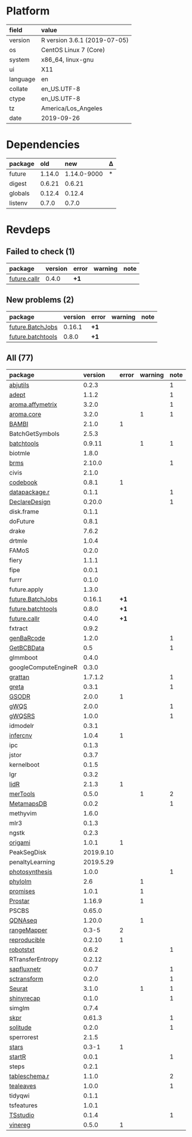 # Platform

|field    |value                        |
|:--------|:----------------------------|
|version  |R version 3.6.1 (2019-07-05) |
|os       |CentOS Linux 7 (Core)        |
|system   |x86_64, linux-gnu            |
|ui       |X11                          |
|language |en                           |
|collate  |en_US.UTF-8                  |
|ctype    |en_US.UTF-8                  |
|tz       |America/Los_Angeles          |
|date     |2019-09-26                   |

# Dependencies

|package |old    |new         |Δ  |
|:-------|:------|:-----------|:--|
|future  |1.14.0 |1.14.0-9000 |*  |
|digest  |0.6.21 |0.6.21      |   |
|globals |0.12.4 |0.12.4      |   |
|listenv |0.7.0  |0.7.0       |   |

# Revdeps

## Failed to check (1)

|package                                 |version |error  |warning |note |
|:---------------------------------------|:-------|:------|:-------|:----|
|[future.callr](failures.md#futurecallr) |0.4.0   |__+1__ |        |     |

## New problems (2)

|package                                           |version |error  |warning |note |
|:-------------------------------------------------|:-------|:------|:-------|:----|
|[future.BatchJobs](problems.md#futurebatchjobs)   |0.16.1  |__+1__ |        |     |
|[future.batchtools](problems.md#futurebatchtools) |0.8.0   |__+1__ |        |     |

## All (77)

|package                                           |version   |error  |warning |note |
|:-------------------------------------------------|:---------|:------|:-------|:----|
|[abjutils](problems.md#abjutils)                  |0.2.3     |       |        |1    |
|[adept](problems.md#adept)                        |1.1.2     |       |        |1    |
|[aroma.affymetrix](problems.md#aromaaffymetrix)   |3.2.0     |       |        |1    |
|[aroma.core](problems.md#aromacore)               |3.2.0     |       |1       |1    |
|[BAMBI](problems.md#bambi)                        |2.1.0     |1      |        |     |
|BatchGetSymbols                                   |2.5.3     |       |        |     |
|[batchtools](problems.md#batchtools)              |0.9.11    |       |1       |1    |
|biotmle                                           |1.8.0     |       |        |     |
|[brms](problems.md#brms)                          |2.10.0    |       |        |1    |
|civis                                             |2.1.0     |       |        |     |
|[codebook](problems.md#codebook)                  |0.8.1     |1      |        |     |
|[datapackage.r](problems.md#datapackager)         |0.1.1     |       |        |1    |
|[DeclareDesign](problems.md#declaredesign)        |0.20.0    |       |        |1    |
|disk.frame                                        |0.1.1     |       |        |     |
|doFuture                                          |0.8.1     |       |        |     |
|drake                                             |7.6.2     |       |        |     |
|drtmle                                            |1.0.4     |       |        |     |
|FAMoS                                             |0.2.0     |       |        |     |
|fiery                                             |1.1.1     |       |        |     |
|fipe                                              |0.0.1     |       |        |     |
|furrr                                             |0.1.0     |       |        |     |
|future.apply                                      |1.3.0     |       |        |     |
|[future.BatchJobs](problems.md#futurebatchjobs)   |0.16.1    |__+1__ |        |     |
|[future.batchtools](problems.md#futurebatchtools) |0.8.0     |__+1__ |        |     |
|[future.callr](failures.md#futurecallr)           |0.4.0     |__+1__ |        |     |
|fxtract                                           |0.9.2     |       |        |     |
|[genBaRcode](problems.md#genbarcode)              |1.2.0     |       |        |1    |
|[GetBCBData](problems.md#getbcbdata)              |0.5       |       |        |1    |
|glmmboot                                          |0.4.0     |       |        |     |
|googleComputeEngineR                              |0.3.0     |       |        |     |
|[grattan](problems.md#grattan)                    |1.7.1.2   |       |        |1    |
|[greta](problems.md#greta)                        |0.3.1     |       |        |1    |
|[GSODR](problems.md#gsodr)                        |2.0.0     |1      |        |     |
|[gWQS](problems.md#gwqs)                          |2.0.0     |       |        |1    |
|[gWQSRS](problems.md#gwqsrs)                      |1.0.0     |       |        |1    |
|idmodelr                                          |0.3.1     |       |        |     |
|[infercnv](problems.md#infercnv)                  |1.0.4     |1      |        |     |
|ipc                                               |0.1.3     |       |        |     |
|jstor                                             |0.3.7     |       |        |     |
|kernelboot                                        |0.1.5     |       |        |     |
|lgr                                               |0.3.2     |       |        |     |
|[lidR](problems.md#lidr)                          |2.1.3     |1      |        |     |
|[merTools](problems.md#mertools)                  |0.5.0     |       |1       |2    |
|[MetamapsDB](problems.md#metamapsdb)              |0.0.2     |       |        |1    |
|methyvim                                          |1.6.0     |       |        |     |
|mlr3                                              |0.1.3     |       |        |     |
|ngstk                                             |0.2.3     |       |        |     |
|[origami](problems.md#origami)                    |1.0.1     |1      |        |     |
|PeakSegDisk                                       |2019.9.10 |       |        |     |
|penaltyLearning                                   |2019.5.29 |       |        |     |
|[photosynthesis](problems.md#photosynthesis)      |1.0.0     |       |        |1    |
|[phylolm](problems.md#phylolm)                    |2.6       |       |1       |     |
|[promises](problems.md#promises)                  |1.0.1     |       |1       |     |
|[Prostar](problems.md#prostar)                    |1.16.9    |       |1       |     |
|PSCBS                                             |0.65.0    |       |        |     |
|[QDNAseq](problems.md#qdnaseq)                    |1.20.0    |       |1       |     |
|[rangeMapper](problems.md#rangemapper)            |0.3-5     |2      |        |     |
|[reproducible](problems.md#reproducible)          |0.2.10    |1      |        |     |
|[robotstxt](problems.md#robotstxt)                |0.6.2     |       |        |1    |
|RTransferEntropy                                  |0.2.12    |       |        |     |
|[sapfluxnetr](problems.md#sapfluxnetr)            |0.0.7     |       |        |1    |
|[sctransform](problems.md#sctransform)            |0.2.0     |       |        |1    |
|[Seurat](problems.md#seurat)                      |3.1.0     |       |1       |1    |
|[shinyrecap](problems.md#shinyrecap)              |0.1.0     |       |        |1    |
|simglm                                            |0.7.4     |       |        |     |
|[skpr](problems.md#skpr)                          |0.61.3    |       |        |1    |
|[solitude](problems.md#solitude)                  |0.2.0     |       |        |1    |
|sperrorest                                        |2.1.5     |       |        |     |
|[stars](problems.md#stars)                        |0.3-1     |1      |        |     |
|[startR](problems.md#startr)                      |0.0.1     |       |        |1    |
|steps                                             |0.2.1     |       |        |     |
|[tableschema.r](problems.md#tableschemar)         |1.1.0     |       |        |2    |
|[tealeaves](problems.md#tealeaves)                |1.0.0     |       |        |1    |
|tidyqwi                                           |0.1.1     |       |        |     |
|tsfeatures                                        |1.0.1     |       |        |     |
|[TSstudio](problems.md#tsstudio)                  |0.1.4     |       |        |1    |
|[vinereg](problems.md#vinereg)                    |0.5.0     |1      |        |     |

